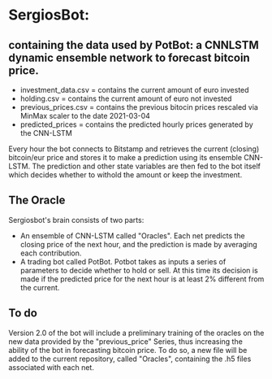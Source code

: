 # SergiosBot: 
## containing the data used by PotBot: a CNNLSTM dynamic ensemble network to forecast bitcoin price. 

* investment_data.csv = contains the current amount of euro invested
* holding.csv = contains the current amount of euro not invested
* previous_prices.csv = contains the previous bitocin prices rescaled via MinMax scaler to the date 2021-03-04
* predicted_prices = contains the predicted hourly prices generated by the CNN-LSTM

Every hour the bot connects to Bitstamp and retrieves the current (closing) bitcoin/eur price and stores it to 
make a prediction using its ensemble CNN-LSTM. The prediction and other state variables are then fed to the bot itself which decides 
whether to withold the amount or keep the investment. 

## The Oracle

Sergiosbot's brain consists of two parts: 

* An ensemble of CNN-LSTM called "Oracles". Each net predicts the closing price of the next hour, and the prediction is made by averaging each contribution.
* A trading bot called PotBot. Potbot takes as inputs a series of parameters to decide whether to hold or sell. At this time its decision is made if the predicted price for the next hour is at least 2% different from the current. 

## To do

Version 2.0 of the bot will include a preliminary training of the oracles on the new data provided by the "previous_price" Series, thus increasing the ability of the bot in forecasting bitcoin price. To do so, a new file will be added to the current repository, called "Oracles", containing the .h5 files associated with each net. 
